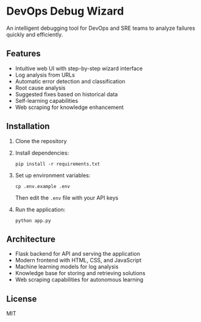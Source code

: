 # DevOps Debug Wizard

An intelligent debugging tool for DevOps and SRE teams to analyze failures quickly and efficiently.

## Features

- Intuitive web UI with step-by-step wizard interface
- Log analysis from URLs
- Automatic error detection and classification
- Root cause analysis
- Suggested fixes based on historical data
- Self-learning capabilities
- Web scraping for knowledge enhancement

## Installation

1. Clone the repository
2. Install dependencies:
   ```
   pip install -r requirements.txt
   ```
3. Set up environment variables:
   ```
   cp .env.example .env
   ```
   Then edit the `.env` file with your API keys

4. Run the application:
   ```
   python app.py
   ```

## Architecture

- Flask backend for API and serving the application
- Modern frontend with HTML, CSS, and JavaScript
- Machine learning models for log analysis
- Knowledge base for storing and retrieving solutions
- Web scraping capabilities for autonomous learning

## License

MIT
